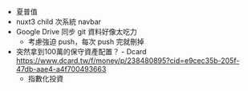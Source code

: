 - 夏普值
- nuxt3 child 次系統 navbar
- Google Drive 同步 git 資料好像太吃力
	- 考慮強迫 push，每次 push 完就刪掉
- 突然拿到100萬的保守資產配置？ - Dcard
  https://www.dcard.tw/f/money/p/238480895?cid=e9cec35b-205f-47db-aae4-a4f700493663
	- 指數化投資
